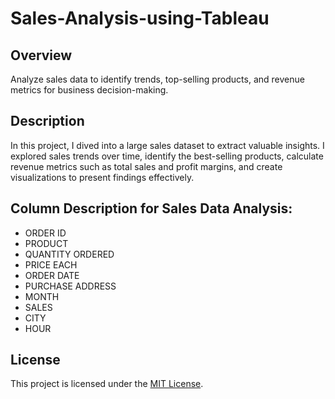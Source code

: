 # Sales-Analysis-using-Tableau

## Overview
Analyze sales data to identify trends, top-selling products, and revenue metrics for business decision-making.

## Description
In this project, I dived into a large sales dataset to extract valuable insights. I explored sales trends over time, identify the best-selling products, calculate revenue metrics such as total sales and profit margins, and create visualizations to present findings effectively.

## Column Description for Sales Data Analysis:
  
- ORDER ID
- PRODUCT
- QUANTITY ORDERED
- PRICE EACH
- ORDER DATE
- PURCHASE ADDRESS
- MONTH
- SALES
- CITY
- HOUR

## License
This project is licensed under the [MIT License](LICENSE).

